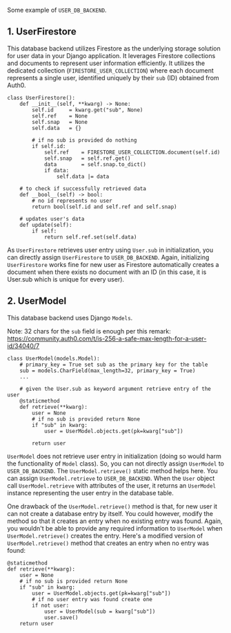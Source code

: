 Some example of `USER_DB_BACKEND`.

## 1. UserFirestore

This database backend utilizes Firestore as the underlying storage solution for user data in your Django application. It leverages Firestore collections and documents to represent user information efficiently. It utilizes the dedicated collection (`FIRESTORE_USER_COLLECTION`) where each document represents a single user, identified uniquely by their `sub` (ID) obtained from Auth0.

```
class UserFirestore():
	def __init__(self, **kwarg) -> None:
		self.id     = kwarg.get("sub", None)
		self.ref    = None
		self.snap   = None
		self.data   = {}

        # if no sub is provided do nothing
		if self.id:
			self.ref    = FIRESTORE_USER_COLLECTION.document(self.id)
			self.snap   = self.ref.get()
			data        = self.snap.to_dict()
			if data:
				self.data |= data
		
    # to check if successfully retrieved data
	def __bool__(self) -> bool:
        # no id represents no user
		return bool(self.id and self.ref and self.snap)

    # updates user's data
	def update(self):
		if self:
			return self.ref.set(self.data)
```

As `UserFirestore` retrieves user entry using `User.sub` in initialization, you can directly assign `UserFirestore` to `USER_DB_BACKEND`. Again, initializing `UserFirestore` works fine for new user as Firestore automatically creates a document when there exists no document with an ID (in this case, it is User.sub which is unique for every user).

## 2. UserModel

This database backend uses Django `Models`.


Note: 32 chars for the `sub` field is enough per this remark: https://community.auth0.com/t/is-256-a-safe-max-length-for-a-user-id/34040/7

```
class UserModel(models.Model):
    # primary_key = True set sub as the primary key for the table
    sub = models.CharField(max_length=32, primary_key = True)
    ...

    # given the User.sub as keyword argument retrieve entry of the user
    @staticmethod
    def retrieve(**kwarg):
        user = None
        # if no sub is provided return None
        if "sub" in kwarg:
            user = UserModel.objects.get(pk=kwarg["sub"])

        return user
```

`UserModel` does not retrieve user entry in initialization (doing so would harm the functionality of `Model` class). So, you can not directly assign `UserModel` to `USER_DB_BACKEND`. The `UserModel.retrieve()` static method helps here. You can assign `UserModel.retrieve` to `USER_DB_BACKEND`. When the `User` object call `UserModel.retrieve` with attributes of the user, it returns an `UserModel` instance representing the user entry in the database table.

One drawback of the `UserModel.retrieve()` method is that, for new user it can not create a database entry by itself. You could however, modify the method so that it creates an entry when no existing entry was found. Again, you wouldn't be able to provide any required information to `UserModel` when `UserModel.retrieve()` creates the entry. Here's a modified version of `UserModel.retrieve()` method that creates an entry when no entry was found:

```
@staticmethod
def retrieve(**kwarg):
    user = None
    # if no sub is provided return None
    if "sub" in kwarg:
        user = UserModel.objects.get(pk=kwarg["sub"])
        # if no user entry was found create one
        if not user:
            user = UserModel(sub = kwarg["sub"])
            user.save()
    return user
```